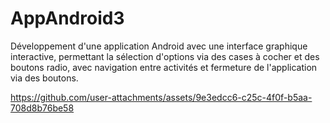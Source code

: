 # AppAndroid3
Développement d'une application Android avec une interface graphique interactive, permettant la sélection d'options via des cases à cocher et des boutons radio, avec navigation entre activités et fermeture de l'application via des boutons.

https://github.com/user-attachments/assets/9e3edcc6-c25c-4f0f-b5aa-708d8b76be58

